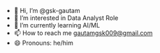 - 👋 Hi, I’m @gsk-gautam
- 👀 I’m interested in Data Analyst Role
- 🌱 I’m currently learning AI/ML
- 📫 How to reach me gautamgsk009@gmail.com
- 😄 Pronouns: he/him
